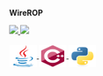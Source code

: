 **WireROP**

 <div>
  <a href="https://github.com/WireROP">
   
  <img height="180em" src="https://github-readme-stats.vercel.app/api?username=WireROP&show_icons=false&theme=blue&include_all_commits=true&count_private=false"/>
  <img height="180em" src="https://github-readme-stats.vercel.app/api/top-langs/?username=WireROP&layout=compact&langs_count=7&theme=blue"/>
</div>

<div style="display: inline_block"><br>
 
  <img align="center" alt="Rafa-Csharp" height="40" width="50" src="https://raw.githubusercontent.com/devicons/devicon/master/icons/java/java-original.svg">
  <img align="center" alt="Rafa-Csharp" height="40" width="50" src="https://raw.githubusercontent.com/devicons/devicon/master/icons/cplusplus/cplusplus-original.svg">
  <img align="center" alt="Rafa-Python" height="40" width="50" src="https://raw.githubusercontent.com/devicons/devicon/master/icons/python/python-original.svg"> 
  
</div>
 

 ##

